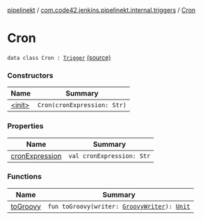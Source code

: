 [pipelinekt](../../index.md) / [com.code42.jenkins.pipelinekt.internal.triggers](../index.md) / [Cron](./index.md)

# Cron

`data class Cron : `[`Trigger`](../../com.code42.jenkins.pipelinekt.core/-trigger.md) [(source)](https://github.com/code42/pipelinekt/tree/master/internal/src/main/kotlin/com/code42/jenkins/pipelinekt/internal/triggers/Cron.kt#L7)

### Constructors

| Name | Summary |
|---|---|
| [&lt;init&gt;](-init-.md) | `Cron(cronExpression: Str)` |

### Properties

| Name | Summary |
|---|---|
| [cronExpression](cron-expression.md) | `val cronExpression: Str` |

### Functions

| Name | Summary |
|---|---|
| [toGroovy](to-groovy.md) | `fun toGroovy(writer: `[`GroovyWriter`](../../com.code42.jenkins.pipelinekt.core.writer/-groovy-writer/index.md)`): `[`Unit`](https://kotlinlang.org/api/latest/jvm/stdlib/kotlin/-unit/index.html) |
